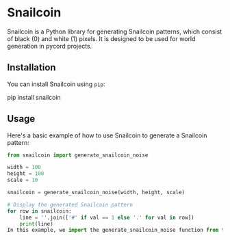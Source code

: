 
# Snailcoin

Snailcoin is a Python library for generating Snailcoin patterns, which consist of black (0) and white (1) pixels. It is designed to be used for world generation in pycord projects.

## Installation

You can install Snailcoin using `pip`:

pip install snailcoin



## Usage

Here's a basic example of how to use Snailcoin to generate a Snailcoin pattern:

```python
from snailcoin import generate_snailcoin_noise

width = 100
height = 100
scale = 10

snailcoin = generate_snailcoin_noise(width, height, scale)

# Display the generated Snailcoin pattern
for row in snailcoin:
    line = ''.join(['#' if val == 1 else '.' for val in row])
    print(line)
In this example, we import the generate_snailcoin_noise function from the Snailcoin library. We then define the width, height, and scale of the pattern. Finally, we generate the Snailcoin pattern and display it on the console.

